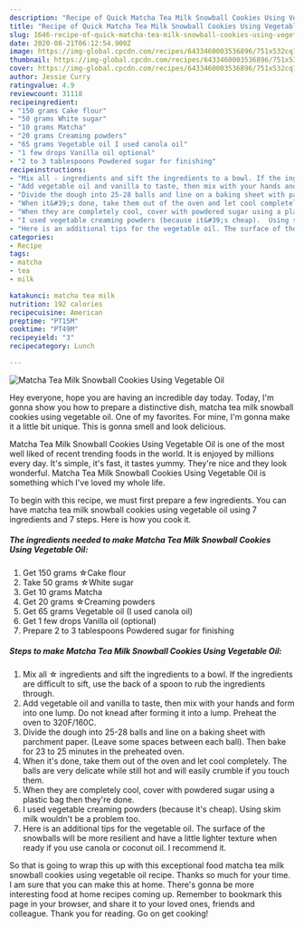 ```yaml
---
description: "Recipe of Quick Matcha Tea Milk Snowball Cookies Using Vegetable Oil"
title: "Recipe of Quick Matcha Tea Milk Snowball Cookies Using Vegetable Oil"
slug: 1646-recipe-of-quick-matcha-tea-milk-snowball-cookies-using-vegetable-oil
date: 2020-08-21T06:12:54.900Z
image: https://img-global.cpcdn.com/recipes/6433460003536896/751x532cq70/matcha-tea-milk-snowball-cookies-using-vegetable-oil-recipe-main-photo.jpg
thumbnail: https://img-global.cpcdn.com/recipes/6433460003536896/751x532cq70/matcha-tea-milk-snowball-cookies-using-vegetable-oil-recipe-main-photo.jpg
cover: https://img-global.cpcdn.com/recipes/6433460003536896/751x532cq70/matcha-tea-milk-snowball-cookies-using-vegetable-oil-recipe-main-photo.jpg
author: Jessie Curry
ratingvalue: 4.9
reviewcount: 31118
recipeingredient:
- "150 grams Cake flour"
- "50 grams White sugar"
- "10 grams Matcha"
- "20 grams Creaming powders"
- "65 grams Vegetable oil I used canola oil"
- "1 few drops Vanilla oil optional"
- "2 to 3 tablespoons Powdered sugar for finishing"
recipeinstructions:
- "Mix all ☆ ingredients and sift the ingredients to a bowl. If the ingredients are difficult to sift, use the back of a spoon to rub the ingredients through."
- "Add vegetable oil and vanilla to taste, then mix with your hands and form into one lump. Do not knead after forming it into a lump. Preheat the oven to 320F/160C."
- "Divide the dough into 25-28 balls and line on a baking sheet with parchment paper. (Leave some spaces between each ball). Then bake for 23 to 25 minutes in the preheated oven."
- "When it&#39;s done, take them out of the oven and let cool completely. The balls are very delicate while still hot and will easily crumble if you touch them."
- "When they are completely cool, cover with powdered sugar using a plastic bag then they&#39;re done."
- "I used vegetable creaming powders (because it&#39;s cheap).  Using skim milk wouldn&#39;t be a problem too."
- "Here is an additional tips for the vegetable oil. The surface of the snowballs will be more resilient and have a little lighter texture when ready if you use canola or coconut oil. I recommend it."
categories:
- Recipe
tags:
- matcha
- tea
- milk

katakunci: matcha tea milk 
nutrition: 192 calories
recipecuisine: American
preptime: "PT15M"
cooktime: "PT49M"
recipeyield: "3"
recipecategory: Lunch

---
```



![Matcha Tea Milk Snowball Cookies Using Vegetable Oil](https://img-global.cpcdn.com/recipes/6433460003536896/751x532cq70/matcha-tea-milk-snowball-cookies-using-vegetable-oil-recipe-main-photo.jpg)

Hey everyone, hope you are having an incredible day today. Today, I'm gonna show you how to prepare a distinctive dish, matcha tea milk snowball cookies using vegetable oil. One of my favorites. For mine, I'm gonna make it a little bit unique. This is gonna smell and look delicious.



Matcha Tea Milk Snowball Cookies Using Vegetable Oil is one of the most well liked of recent trending foods in the world. It is enjoyed by millions every day. It's simple, it's fast, it tastes yummy. They're nice and they look wonderful. Matcha Tea Milk Snowball Cookies Using Vegetable Oil is something which I've loved my whole life.


To begin with this recipe, we must first prepare a few ingredients. You can have matcha tea milk snowball cookies using vegetable oil using 7 ingredients and 7 steps. Here is how you cook it.

<!--inarticleads1-->

##### The ingredients needed to make Matcha Tea Milk Snowball Cookies Using Vegetable Oil:

1. Get 150 grams ☆Cake flour
1. Take 50 grams ☆White sugar
1. Get 10 grams Matcha
1. Get 20 grams ☆Creaming powders
1. Get 65 grams Vegetable oil (I used canola oil)
1. Get 1 few drops Vanilla oil (optional)
1. Prepare 2 to 3 tablespoons Powdered sugar for finishing




<!--inarticleads2-->

##### Steps to make Matcha Tea Milk Snowball Cookies Using Vegetable Oil:

1. Mix all ☆ ingredients and sift the ingredients to a bowl. If the ingredients are difficult to sift, use the back of a spoon to rub the ingredients through.
1. Add vegetable oil and vanilla to taste, then mix with your hands and form into one lump. Do not knead after forming it into a lump. Preheat the oven to 320F/160C.
1. Divide the dough into 25-28 balls and line on a baking sheet with parchment paper. (Leave some spaces between each ball). Then bake for 23 to 25 minutes in the preheated oven.
1. When it&#39;s done, take them out of the oven and let cool completely. The balls are very delicate while still hot and will easily crumble if you touch them.
1. When they are completely cool, cover with powdered sugar using a plastic bag then they&#39;re done.
1. I used vegetable creaming powders (because it&#39;s cheap).  Using skim milk wouldn&#39;t be a problem too.
1. Here is an additional tips for the vegetable oil. The surface of the snowballs will be more resilient and have a little lighter texture when ready if you use canola or coconut oil. I recommend it.




So that is going to wrap this up with this exceptional food matcha tea milk snowball cookies using vegetable oil recipe. Thanks so much for your time. I am sure that you can make this at home. There's gonna be more interesting food at home recipes coming up. Remember to bookmark this page in your browser, and share it to your loved ones, friends and colleague. Thank you for reading. Go on get cooking!
